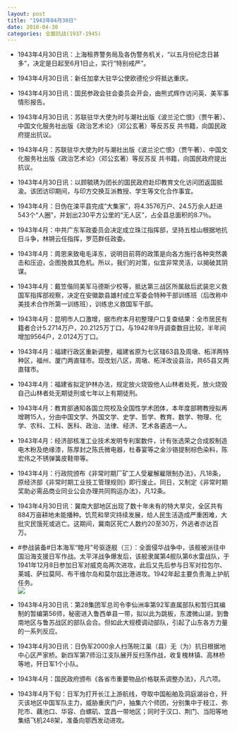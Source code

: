```yaml
---
layout: post
title: "1943年04月30日"
date: 2018-04-30
categories: 全面抗战(1937-1945)
---
```


<meta name="referrer" content="no-referrer" />

- 1943年4月30日讯：上海租界警务局及各伪警务机关，“以五月份纪念日甚多”，决定是日起至6月1日止，实行“特别戒严”。 

- 1943年4月30日讯：新任加拿大驻华公使欧德伦少将抵达重庆。 

- 1943年4月30日讯：国民参政会驻会委员会开会，由熊式辉作访问英、美军事情形报告。 

- 1943年4月30日讯：苏联驻华大使为时与潮社出版《波兰沦亡恨》（贾午著）、中国文化服务社出版《政治艺术论》（邓公玄著）等反苏反 共书籍，向国民政府提出抗议。 

- 1943年4月：苏联驻华大使为时与潮社出版《波兰沦亡恨》（贾午著）、中国文化服务社出版《政治艺术论》（邓公玄著）等反苏反 共书籍，向国民政府提出抗议。 

- 1943年4月30日讯：以顾毓琇为团长的国民政府赴印教育文化访问团返国抵渝。该团访印期间，与印方交换互派教授、学生等文化合作事宜。 

- 1943年4月：日伪在滦平县完成“大集家”，将4.3576万户、24.5万余人赶进543个“人圈”，并划出230平方公里的“无人区”，占全县总面积的8.7％。 

- 1943年4月：中共广东军政委员会决定成立珠江指挥部，坚持五桂山根据地抗日斗争，林锵云任指挥，罗范群任政委。 

- 1943年4月：周恩来致电毛泽东，说明目前蒋的政策是向各方施行各种突然袭击和压迫，企图挽救其危机。所以，我们的对策，似宜非常灵活，以揭破其阴谋。 

- 1943年4月：戴笠偕同美军马德斯少校等，抵达第三战区所属敌后武装忠义救国军指挥部视察，决定在安徽歙县雄村成立军委会特种干部训练班（后改称中美技术合作所第一训练班），训练忠义救国军干部。 

- 1943年4月：昆明市人口激增，据市府本月初整理户口复查结果：全市居民有籍者合计5.2714万户，20.2125万丁口，与1942年9月调查数目比较，半年间增加9564户，2.0124万丁口。 

- 1943年4月：福建行政区重新调整，福建省原为七区辖63县及周墩、柘洋两特种区，福州、厦门两直辖市。现改划八区，周墩、柘洋改设县治，共65县又两直辖市。 

- 1943年4月：福建省拟定护林办法，规定放火烧毁他人山林者处死，放火烧毁自己山林者处无期徒刑或七年以上有期徒刑。 

- 1943年4月：教育部通知各国立院校及全国性学术团体，本年度部聘教授拟再增聘15人，分由中国文学、外国文学、史学、哲学、教育、数学、物理、化学、农科、工科、医科、政治、法律、经济、艺术各遴选一人。 

- 1943年4月：经济部核准工业技术发明专利案数件，计有张选荣之合成胶制造电木粉及绝缘漆，陈厚封之陈氏微电器，杜春宴等之金沙铬提制棕色染料，陈宏伟之不锈弹簧皮鞋带等。 

- 1943年4月：行政院颁布《非常时期厂矿工人受雇解雇限制办法》，凡18条，原经济部《非常时期工业技工管理规则》即行废止。同日，又制定《非常时期奖助必需品商业同业公会办理共同购运办法》，凡12条。 

- 1943年4月30日讯：冀南大部地区出现了数十年未有的特大旱灾，全区共有884万亩耕地未能播种。饥荒和旱灾持续发展，给人民生活造成严重困难，大批灾民饿死或逃亡。这期间，冀南区死亡人数约20至30万，外逃者亦达百万。 

- #参战装备#日本海军“睦月”号驱逐舰（三）：全面侵华战争中，该舰被派往中国沿海支援日军作战。太平洋战争爆发后，该舰隶属第4舰队第6水雷战队，于1941年12月8日参加日军对威克岛两次进攻，此后又先后参与日军对拉包尔、莱城、萨拉莫阿、布干维尔岛和莫尔兹比港进攻。1942年起主要负责海上护航任务。 <br/><img src="https://wx1.sinaimg.cn/large/aca367d8ly1fqugav7xc1j20j60vpthv.jpg" />

- 1943年4月30日讯：第28集团军总司令李仙洲率第92军直属部队和暂归其编制的暂编第56师，秘密进入鲁西单县一带，拟以此为跳板，东渡微山湖，到鲁南地区与鲁苏战区的部队会合。但如此大规模调动部队，引起了山东各方力量的一系列反应。 

- 1943年4月30日讯：日伪军2000余人扫荡皖江巢（县）无（为）抗日根据地中心区严家桥。新四军第7师沿江支队展开反扫荡作战，收复槐林镇、高林桥等地，歼日军1个小队。 

- 1943年4月：国民政府颁布《各省市重要物品价格联系调整办法》，凡六项。 

- 1943年4月下旬：日军为打开长江上游航线，夺取中国船舶及洞庭湖谷仓，歼灭该地区中国军队主力，威胁重庆门户，抽集六个师团，分别集中于枝江、弥陀市、藕池口、华容、白螺矶、宜昌一带地区；同时于汉口、荆门、当阳等地集结飞机248架，准备向鄂西发动进攻。 

